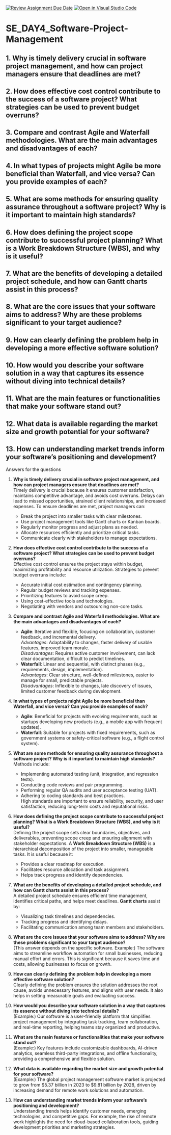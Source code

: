[![Review Assignment Due Date](https://classroom.github.com/assets/deadline-readme-button-22041afd0340ce965d47ae6ef1cefeee28c7c493a6346c4f15d667ab976d596c.svg)](https://classroom.github.com/a/9pw6JKcu)
[![Open in Visual Studio Code](https://classroom.github.com/assets/open-in-vscode-2e0aaae1b6195c2367325f4f02e2d04e9abb55f0b24a779b69b11b9e10269abc.svg)](https://classroom.github.com/online_ide?assignment_repo_id=18384904&assignment_repo_type=AssignmentRepo)
# SE_DAY4_Software-Project-Management
## 1. Why is timely delivery crucial in software project management, and how can project managers ensure that deadlines are met?
## 2. How does effective cost control contribute to the success of a software project? What strategies can be used to prevent budget overruns?
## 3. Compare and contrast Agile and Waterfall methodologies. What are the main advantages and disadvantages of each?
## 4. In what types of projects might Agile be more beneficial than Waterfall, and vice versa? Can you provide examples of each?
## 5. What are some methods for ensuring quality assurance throughout a software project? Why is it important to maintain high standards?
## 6. How does defining the project scope contribute to successful project planning? What is a Work Breakdown Structure (WBS), and why is it useful?
## 7. What are the benefits of developing a detailed project schedule, and how can Gantt charts assist in this process?
## 8. What are the core issues that your software aims to address? Why are these problems significant to your target audience?
## 9. How can clearly defining the problem help in developing a more effective software solution?
## 10. How would you describe your software solution in a way that captures its essence without diving into technical details?
## 11. What are the main features or functionalities that make your software stand out?
## 12. What data is available regarding the market size and growth potential for your software?
## 13. How can understanding market trends inform your software’s positioning and development?

Answers for the questions
1. **Why is timely delivery crucial in software project management, and how can project managers ensure that deadlines are met?**  
   Timely delivery is crucial because it ensures customer satisfaction, maintains competitive advantage, and avoids cost overruns. Delays can lead to missed opportunities, strained client relationships, and increased expenses. To ensure deadlines are met, project managers can:  
   - Break the project into smaller tasks with clear milestones.  
   - Use project management tools like Gantt charts or Kanban boards.  
   - Regularly monitor progress and adjust plans as needed.  
   - Allocate resources efficiently and prioritize critical tasks.  
   - Communicate clearly with stakeholders to manage expectations.  

2. **How does effective cost control contribute to the success of a software project? What strategies can be used to prevent budget overruns?**  
   Effective cost control ensures the project stays within budget, maximizing profitability and resource utilization. Strategies to prevent budget overruns include:  
   - Accurate initial cost estimation and contingency planning.  
   - Regular budget reviews and tracking expenses.  
   - Prioritizing features to avoid scope creep.  
   - Using cost-effective tools and technologies.  
   - Negotiating with vendors and outsourcing non-core tasks.  

3. **Compare and contrast Agile and Waterfall methodologies. What are the main advantages and disadvantages of each?**  
   - **Agile**: Iterative and flexible, focusing on collaboration, customer feedback, and incremental delivery.  
     *Advantages*: Adaptability to changes, faster delivery of usable features, improved team morale.  
     *Disadvantages*: Requires active customer involvement, can lack clear documentation, difficult to predict timelines.  
   - **Waterfall**: Linear and sequential, with distinct phases (e.g., requirements, design, implementation).  
     *Advantages*: Clear structure, well-defined milestones, easier to manage for small, predictable projects.  
     *Disadvantages*: Inflexible to changes, late discovery of issues, limited customer feedback during development.  

4. **In what types of projects might Agile be more beneficial than Waterfall, and vice versa? Can you provide examples of each?**  
   - **Agile**: Beneficial for projects with evolving requirements, such as startups developing new products (e.g., a mobile app with frequent updates).  
   - **Waterfall**: Suitable for projects with fixed requirements, such as government systems or safety-critical software (e.g., a flight control system).  

5. **What are some methods for ensuring quality assurance throughout a software project? Why is it important to maintain high standards?**  
   Methods include:  
   - Implementing automated testing (unit, integration, and regression tests).  
   - Conducting code reviews and pair programming.  
   - Performing regular QA audits and user acceptance testing (UAT).  
   - Adhering to coding standards and best practices.  
   High standards are important to ensure reliability, security, and user satisfaction, reducing long-term costs and reputational risks.  

6. **How does defining the project scope contribute to successful project planning? What is a Work Breakdown Structure (WBS), and why is it useful?**  
   Defining the project scope sets clear boundaries, objectives, and deliverables, preventing scope creep and ensuring alignment with stakeholder expectations. A **Work Breakdown Structure (WBS)** is a hierarchical decomposition of the project into smaller, manageable tasks. It is useful because it:  
   - Provides a clear roadmap for execution.  
   - Facilitates resource allocation and task assignment.  
   - Helps track progress and identify dependencies.  

7. **What are the benefits of developing a detailed project schedule, and how can Gantt charts assist in this process?**  
   A detailed project schedule ensures efficient time management, identifies critical paths, and helps meet deadlines. **Gantt charts** assist by:  
   - Visualizing task timelines and dependencies.  
   - Tracking progress and identifying delays.  
   - Facilitating communication among team members and stakeholders.  

8. **What are the core issues that your software aims to address? Why are these problems significant to your target audience?**  
   (This answer depends on the specific software. Example:) The software aims to streamline workflow automation for small businesses, reducing manual effort and errors. This is significant because it saves time and costs, allowing businesses to focus on growth.  

9. **How can clearly defining the problem help in developing a more effective software solution?**  
   Clearly defining the problem ensures the solution addresses the root cause, avoids unnecessary features, and aligns with user needs. It also helps in setting measurable goals and evaluating success.  

10. **How would you describe your software solution in a way that captures its essence without diving into technical details?**  
    (Example:) Our software is a user-friendly platform that simplifies project management by integrating task tracking, team collaboration, and real-time reporting, helping teams stay organized and productive.  

11. **What are the main features or functionalities that make your software stand out?**  
    (Example:) Key features include customizable dashboards, AI-driven analytics, seamless third-party integrations, and offline functionality, providing a comprehensive and flexible solution.  

12. **What data is available regarding the market size and growth potential for your software?**  
    (Example:) The global project management software market is projected to grow from $5.37 billion in 2023 to $9.81 billion by 2028, driven by increasing demand for remote work solutions and automation.  

13. **How can understanding market trends inform your software’s positioning and development?**  
    Understanding trends helps identify customer needs, emerging technologies, and competitive gaps. For example, the rise of remote work highlights the need for cloud-based collaboration tools, guiding development priorities and marketing strategies.

